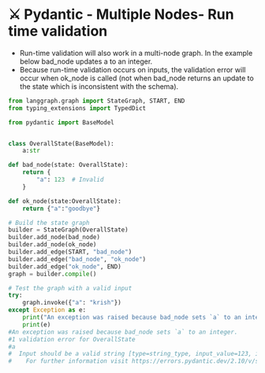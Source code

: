 # ⚔️ Pydantic - Multiple Nodes- Run time validation

* Run-time validation will also work in a multi-node graph. In the example below bad\_node updates a to an integer.
* Because run-time validation occurs on inputs, the validation error will occur when ok\_node is called (not when bad\_node returns an update to the state which is inconsistent with the schema).

```python
from langgraph.graph import StateGraph, START, END
from typing_extensions import TypedDict

from pydantic import BaseModel


class OverallState(BaseModel):
    a:str

def bad_node(state: OverallState):
    return {
        "a": 123  # Invalid
    }

def ok_node(state:OverallState):
    return {"a":"goodbye"}

# Build the state graph
builder = StateGraph(OverallState)
builder.add_node(bad_node)
builder.add_node(ok_node)
builder.add_edge(START, "bad_node")
builder.add_edge("bad_node", "ok_node")
builder.add_edge("ok_node", END)
graph = builder.compile()

# Test the graph with a valid input
try:
    graph.invoke({"a": "krish"})
except Exception as e:
    print("An exception was raised because bad_node sets `a` to an integer.")
    print(e)
#An exception was raised because bad_node sets `a` to an integer.
#1 validation error for OverallState
#a
#  Input should be a valid string [type=string_type, input_value=123, input_type=int]
#    For further information visit https://errors.pydantic.dev/2.10/v/string_type


```
